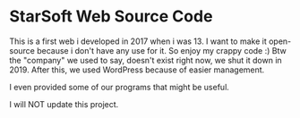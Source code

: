 # StarSoft Web Source Code
This is a first web i developed in 2017 when i was 13. I want to make it open-source because i don't have any use for it. So enjoy my crappy code :) Btw the "company" we used to say, doesn't exist right now, we shut it down in 2019. After this, we used WordPress because of easier management.

I even provided some of our programs that might be useful.

I will NOT update this project.
